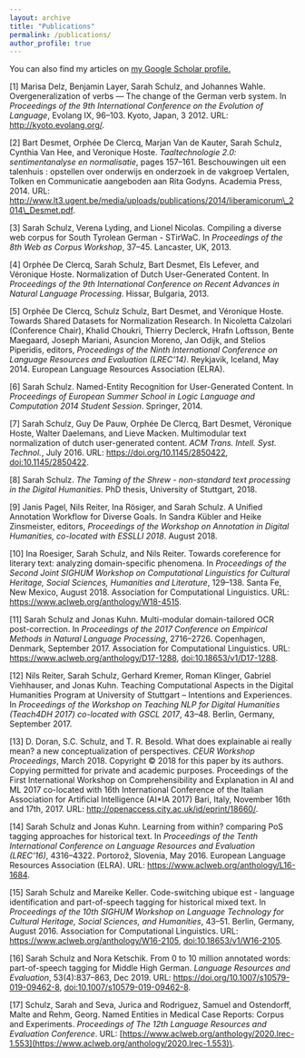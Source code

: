```yaml
---
layout: archive
title: "Publications"
permalink: /publications/
author_profile: true
---
```



  You can also find my articles on <u><a href="https://scholar.google.com/citations?view_op=list_works&hl=en&user=tHvfggUAAAAJ">my Google Scholar profile</a>.</u>


[1] Marisa Delz, Benjamin Layer, Sarah Schulz, and Johannes Wahle\.
Overgeneralization of verbs — The change of the German verb system\.
In *Proceedings of the 9th International Conference on the Evolution of Language*, Evolang IX, 96–103\. Kyoto, Japan, 3 2012\.
URL: [http://kyoto\.evolang\.org/](http://kyoto.evolang.org/)\.  

[2] Bart Desmet, Orphée De Clercq, Marjan Van de Kauter, Sarah Schulz, Cynthia Van Hee, and Veronique Hoste\.
*Taaltechnologie 2\.0: sentimentanalyse en normalisatie*, pages 157–161\.
Beschouwingen uit een talenhuis : opstellen over onderwijs en onderzoek in de vakgroep Vertalen, Tolken en Communicatie aangeboden aan Rita Godyns\.
Academia Press, 2014\.
URL: [http://www\.lt3\.ugent\.be/media/uploads/publications/2014/liberamicorum\\\_2014\\\_Desmet\.pdf](http://www.lt3.ugent.be/media/uploads/publications/2014/liberamicorum\_2014\_Desmet.pdf)\.  

[3] Sarah Schulz, Verena Lyding, and Lionel Nicolas\.
Compiling a diverse web corpus for South Tyrolean German \- STirWaC\.
In *Proceedings of the 8th Web as Corpus Workshop*, 37–45\. Lancaster, UK, 2013\.  

[4] Orphée De Clercq, Sarah Schulz, Bart Desmet, Els Lefever, and Véronique Hoste\.
Normalization of Dutch User\-Generated Content\.
In *Proceedings of the 9th International Conference on Recent Advances in Natural Language Processing*\. Hissar, Bulgaria, 2013\.  

[5] Orphée De Clercq, Schulz Schulz, Bart Desmet, and Véronique Hoste\.
Towards Shared Datasets for Normalization Research\.
In Nicoletta Calzolari \(Conference Chair\), Khalid Choukri, Thierry Declerck, Hrafn Loftsson, Bente Maegaard, Joseph Mariani, Asuncion Moreno, Jan Odijk, and Stelios Piperidis, editors, *Proceedings of the Ninth International Conference on Language Resources and Evaluation \(LREC'14\)*\. Reykjavik, Iceland, May 2014\. European Language Resources Association \(ELRA\)\.  

[6] Sarah Schulz\.
Named\-Entity Recognition for User\-Generated Content\.
In *Proceedings of European Summer School in Logic Language and Computation 2014 Student Session*\. Springer, 2014\.  

[7] Sarah Schulz, Guy De Pauw, Orphée De Clercq, Bart Desmet, Véronique Hoste, Walter Daelemans, and Lieve Macken\.
Multimodular text normalization of dutch user\-generated content\.
*ACM Trans\. Intell\. Syst\. Technol\.*, July 2016\.
URL: [https://doi\.org/10\.1145/2850422](https://doi.org/10.1145/2850422), [doi:10\.1145/2850422](https://doi.org/10.1145/2850422)\.  

[8] Sarah Schulz\.
*The Taming of the Shrew \- non\-standard text processing in the Digital Humanities*\.
PhD thesis, University of Stuttgart, 2018\.  

[9] Janis Pagel, Nils Reiter, Ina Rösiger, and Sarah Schulz\.
A Unified Annotation Workflow for Diverse Goals\.
In Sandra Kübler and Heike Zinsmeister, editors, *Proceedings of the Workshop on Annotation in Digital Humanities, co\-located with ESSLLI 2018*\. August 2018\.  

[10] Ina Roesiger, Sarah Schulz, and Nils Reiter\.
Towards coreference for literary text: analyzing domain\-specific phenomena\.
In *Proceedings of the Second Joint SIGHUM Workshop on Computational Linguistics for Cultural Heritage, Social Sciences, Humanities and Literature*, 129–138\. Santa Fe, New Mexico, August 2018\. Association for Computational Linguistics\.
URL: [https://www\.aclweb\.org/anthology/W18\-4515](https://www.aclweb.org/anthology/W18-4515)\.  

[11] Sarah Schulz and Jonas Kuhn\.
Multi\-modular domain\-tailored OCR post\-correction\.
In *Proceedings of the 2017 Conference on Empirical Methods in Natural Language Processing*, 2716–2726\. Copenhagen, Denmark, September 2017\. Association for Computational Linguistics\.
URL: [https://www\.aclweb\.org/anthology/D17\-1288](https://www.aclweb.org/anthology/D17-1288), [doi:10\.18653/v1/D17\-1288](https://doi.org/10.18653/v1/D17-1288)\.  

[12] Nils Reiter, Sarah Schulz, Gerhard Kremer, Roman Klinger, Gabriel Viehhauser, and Jonas Kuhn\.
Teaching Computational Aspects in the Digital Humanities Program at University of Stuttgart – Intentions and Experiences\.
In *Proceedings of the Workshop on Teaching NLP for Digital Humanities \(Teach4DH 2017\) co\-located with GSCL 2017*, 43&ndash;48\. Berlin, Germany, September 2017\.  

[13] D\. Doran, S\.C\. Schulz, and T\. R\. Besold\.
What does explainable ai really mean? a new conceptualization of perspectives\.
*CEUR Workshop Proceedings*, March 2018\.
Copyright © 2018 for this paper by its authors\. Copying permitted for private and academic purposes\. Proceedings of the First International Workshop on Comprehensibility and Explanation in AI and ML 2017 co\-located with 16th International Conference of the Italian Association for Artificial Intelligence \(AI\*IA 2017\) Bari, Italy, November 16th and 17th, 2017\.
URL: [http://openaccess\.city\.ac\.uk/id/eprint/18660/](http://openaccess.city.ac.uk/id/eprint/18660/)\.  

[14] Sarah Schulz and Jonas Kuhn\.
Learning from within? comparing PoS tagging approaches for historical text\.
In *Proceedings of the Tenth International Conference on Language Resources and Evaluation \(LREC'16\)*, 4316–4322\. Portorož, Slovenia, May 2016\. European Language Resources Association \(ELRA\)\.
URL: [https://www\.aclweb\.org/anthology/L16\-1684](https://www.aclweb.org/anthology/L16-1684)\.  

[15] Sarah Schulz and Mareike Keller\.
Code\-switching ubique est \- language identification and part\-of\-speech tagging for historical mixed text\.
In *Proceedings of the 10th SIGHUM Workshop on Language Technology for Cultural Heritage, Social Sciences, and Humanities*, 43–51\. Berlin, Germany, August 2016\. Association for Computational Linguistics\.
URL: [https://www\.aclweb\.org/anthology/W16\-2105](https://www.aclweb.org/anthology/W16-2105), [doi:10\.18653/v1/W16\-2105](https://doi.org/10.18653/v1/W16-2105)\.  

[16] Sarah Schulz and Nora Ketschik\.
From 0 to 10 million annotated words: part\-of\-speech tagging for Middle High German\.
*Language Resources and Evaluation*, 53\(4\):837–863, Dec 2019\.
URL: [https://doi\.org/10\.1007/s10579\-019\-09462\-8](https://doi.org/10.1007/s10579-019-09462-8), [doi:10\.1007/s10579\-019\-09462\-8](https://doi.org/10.1007/s10579-019-09462-8)\.  

[17] Schulz, Sarah  and  Seva, Jurica  and  Rodriguez, Samuel  and  Ostendorff, Malte  and  Rehm, Georg\.
  Named Entities in Medical Case Reports: Corpus and Experiments\.
  *Proceedings of The 12th Language Resources and Evaluation Conference*\.
  URL: [https://www.aclweb.org/anthology/2020.lrec-1.553](https://www.aclweb.org/anthology/2020.lrec-1.553)\.



